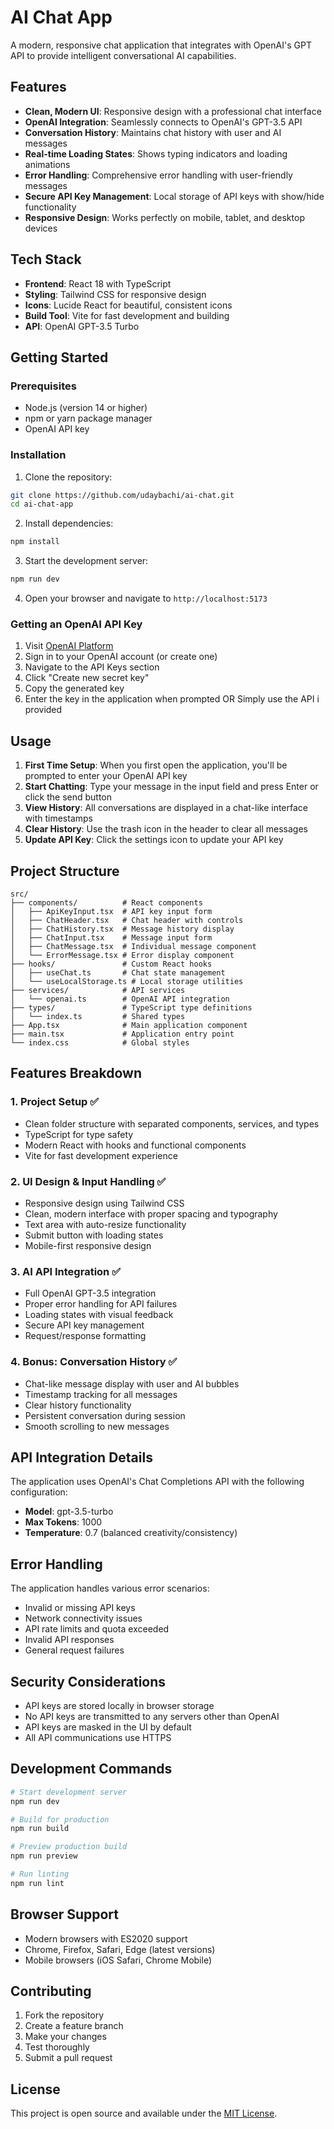 # AI Chat App

A modern, responsive chat application that integrates with OpenAI's GPT API to provide intelligent conversational AI capabilities.

## Features

- **Clean, Modern UI**: Responsive design with a professional chat interface
- **OpenAI Integration**: Seamlessly connects to OpenAI's GPT-3.5 API
- **Conversation History**: Maintains chat history with user and AI messages
- **Real-time Loading States**: Shows typing indicators and loading animations
- **Error Handling**: Comprehensive error handling with user-friendly messages
- **Secure API Key Management**: Local storage of API keys with show/hide functionality
- **Responsive Design**: Works perfectly on mobile, tablet, and desktop devices

## Tech Stack

- **Frontend**: React 18 with TypeScript
- **Styling**: Tailwind CSS for responsive design
- **Icons**: Lucide React for beautiful, consistent icons
- **Build Tool**: Vite for fast development and building
- **API**: OpenAI GPT-3.5 Turbo

## Getting Started

### Prerequisites

- Node.js (version 14 or higher)
- npm or yarn package manager
- OpenAI API key

### Installation

1. Clone the repository:
```bash
git clone https://github.com/udaybachi/ai-chat.git
cd ai-chat-app
```

2. Install dependencies:
```bash
npm install
```

3. Start the development server:
```bash
npm run dev
```

4. Open your browser and navigate to `http://localhost:5173`

### Getting an OpenAI API Key

1. Visit [OpenAI Platform](https://platform.openai.com/api-keys)
2. Sign in to your OpenAI account (or create one)
3. Navigate to the API Keys section
4. Click "Create new secret key"
5. Copy the generated key
6. Enter the key in the application when prompted
OR Simply use the API i provided

## Usage

1. **First Time Setup**: When you first open the application, you'll be prompted to enter your OpenAI API key
2. **Start Chatting**: Type your message in the input field and press Enter or click the send button
3. **View History**: All conversations are displayed in a chat-like interface with timestamps
4. **Clear History**: Use the trash icon in the header to clear all messages
5. **Update API Key**: Click the settings icon to update your API key

## Project Structure

```
src/
├── components/          # React components
│   ├── ApiKeyInput.tsx  # API key input form
│   ├── ChatHeader.tsx   # Chat header with controls
│   ├── ChatHistory.tsx  # Message history display
│   ├── ChatInput.tsx    # Message input form
│   ├── ChatMessage.tsx  # Individual message component
│   └── ErrorMessage.tsx # Error display component
├── hooks/               # Custom React hooks
│   ├── useChat.ts       # Chat state management
│   └── useLocalStorage.ts # Local storage utilities
├── services/            # API services
│   └── openai.ts        # OpenAI API integration
├── types/               # TypeScript type definitions
│   └── index.ts         # Shared types
├── App.tsx              # Main application component
├── main.tsx             # Application entry point
└── index.css            # Global styles
```

## Features Breakdown

### 1. Project Setup ✅
- Clean folder structure with separated components, services, and types
- TypeScript for type safety
- Modern React with hooks and functional components
- Vite for fast development experience

### 2. UI Design & Input Handling ✅
- Responsive design using Tailwind CSS
- Clean, modern interface with proper spacing and typography
- Text area with auto-resize functionality
- Submit button with loading states
- Mobile-first responsive design

### 3. AI API Integration ✅
- Full OpenAI GPT-3.5 integration
- Proper error handling for API failures
- Loading states with visual feedback
- Secure API key management
- Request/response formatting

### 4. Bonus: Conversation History ✅
- Chat-like message display with user and AI bubbles
- Timestamp tracking for all messages
- Clear history functionality
- Persistent conversation during session
- Smooth scrolling to new messages

## API Integration Details

The application uses OpenAI's Chat Completions API with the following configuration:
- **Model**: gpt-3.5-turbo
- **Max Tokens**: 1000
- **Temperature**: 0.7 (balanced creativity/consistency)

## Error Handling

The application handles various error scenarios:
- Invalid or missing API keys
- Network connectivity issues
- API rate limits and quota exceeded
- Invalid API responses
- General request failures

## Security Considerations

- API keys are stored locally in browser storage
- No API keys are transmitted to any servers other than OpenAI
- API keys are masked in the UI by default
- All API communications use HTTPS

## Development Commands

```bash
# Start development server
npm run dev

# Build for production
npm run build

# Preview production build
npm run preview

# Run linting
npm run lint
```

## Browser Support

- Modern browsers with ES2020 support
- Chrome, Firefox, Safari, Edge (latest versions)
- Mobile browsers (iOS Safari, Chrome Mobile)

## Contributing

1. Fork the repository
2. Create a feature branch
3. Make your changes
4. Test thoroughly
5. Submit a pull request

## License

This project is open source and available under the [MIT License](LICENSE).
